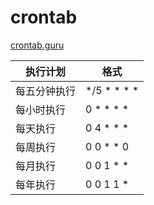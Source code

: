 # crontab

[crontab.guru](https://crontab.guru/)

| 执行计划     | 格式        |
| ------------ | ----------- |
| 每五分钟执行 | */5 * * * * |
| 每小时执行   | 0 * * * *   |
| 每天执行     | 0 4 * * *   |
| 每周执行     | 0 0 * * 0   |
| 每月执行     | 0 0 1 * *   |
| 每年执行     | 0 0 1 1 *   |

